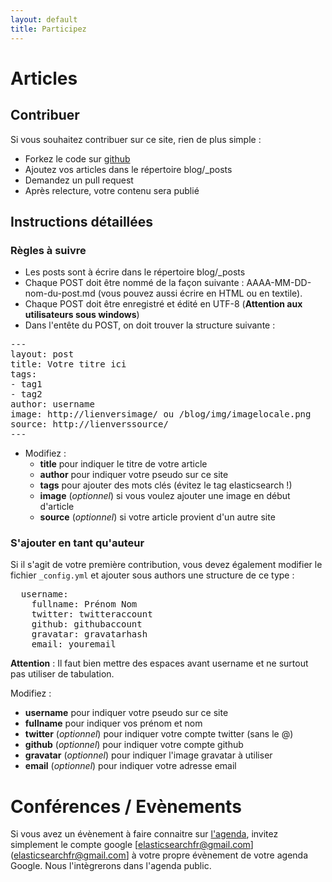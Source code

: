```yaml
---
layout: default
title: Participez
---
```


Articles
========

Contribuer
----------

Si vous souhaitez contribuer sur ce site, rien de plus simple :

* Forkez le code sur [github](https://github.com/elasticsearchfr/elasticsearchfr.github.com)
* Ajoutez vos articles dans le répertoire blog/_posts
* Demandez un pull request
* Après relecture, votre contenu sera publié


Instructions détaillées
-----------------------

### Règles à suivre

* Les posts sont à écrire dans le répertoire blog/_posts
* Chaque POST doit être nommé de la façon suivante : AAAA-MM-DD-nom-du-post.md (vous pouvez aussi écrire en HTML ou en textile).
* Chaque POST doit être enregistré et édité en UTF-8 (**Attention aux utilisateurs sous windows**)
* Dans l'entête du POST, on doit trouver la structure suivante :

<pre>
---
layout: post
title: Votre titre ici
tags:
- tag1
- tag2
author: username
image: http://lienversimage/ ou /blog/img/imagelocale.png
source: http://lienverssource/
---
</pre>

* Modifiez :
  * **title** pour indiquer le titre de votre article
  * **author** pour indiquer votre pseudo sur ce site
  * **tags** pour ajouter des mots clés (évitez le tag elasticsearch !)
  * **image** (*optionnel*) si vous voulez ajouter une image en début d'article
  * **source** (*optionnel*) si votre article provient d'un autre site

### S'ajouter en tant qu'auteur

Si il s'agit de votre première contribution, vous devez également modifier le fichier `_config.yml` et ajouter sous authors une
structure de ce type :

<pre>
  username:
    fullname: Prénom Nom
    twitter: twitteraccount
    github: githubaccount
    gravatar: gravatarhash
    email: youremail
</pre>

**Attention** : Il faut bien mettre des espaces avant username et ne surtout pas utiliser de tabulation.

Modifiez :
* **username** pour indiquer votre pseudo sur ce site
* **fullname** pour indiquer vos prénom et nom
* **twitter** (*optionnel*) pour indiquer votre compte twitter (sans le @)
* **github** (*optionnel*) pour indiquer votre compte github
* **gravatar** (*optionnel*) pour indiquer l'image gravatar à utiliser
* **email** (*optionnel*) pour indiquer votre adresse email

Conférences / Evènements
========================

Si vous avez un évènement à faire connaitre sur [l'agenda](/agenda.html), invitez simplement le compte google [elasticsearchfr@gmail.com](elasticsearchfr@gmail.com]
à votre propre évènement de votre agenda Google. Nous l'intègrerons dans l'agenda public.